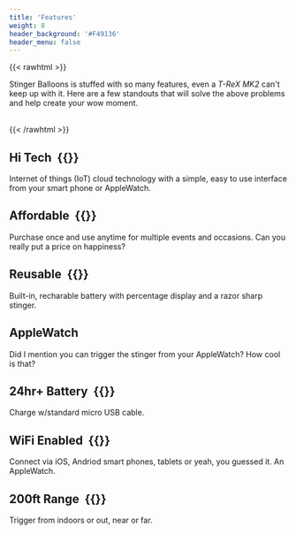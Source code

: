 ```yaml
---
title: 'Features'
weight: 8
header_background: '#F49136'
header_menu: false
---
```

{{< rawhtml >}}
<p>Stinger Balloons is stuffed with so many features, even a <em>T-ReX MK2</em> can't keep up with it. Here are a few standouts that will solve the above problems and help create your wow moment.</p>
<br>
{{< /rawhtml >}}

## Hi Tech &nbsp;{{<icon class="fa fa-robot">}}

Internet of things (IoT) cloud technology with a simple, easy to use interface from your smart phone or AppleWatch.

## Affordable &nbsp;{{<icon class="fa fa-dollar-sign">}}

Purchase once and use anytime for multiple events and occasions. Can you really put a price on happiness?

## Reusable &nbsp;{{<icon class="fa fa-recycle">}}

Built-in, recharable battery with percentage display and a razor sharp stinger.

## AppleWatch

Did I mention you can trigger the stinger from your AppleWatch? How cool is that?

## 24hr+ Battery &nbsp;{{<icon class="fa fa-battery-full">}}

Charge w/standard micro USB cable.

## WiFi Enabled &nbsp;{{<icon class="fa fa-wifi">}}

Connect via iOS, Andriod smart phones, tablets or yeah, you guessed it. An AppleWatch.

## 200ft Range &nbsp;{{<icon class="fas fa-expand-alt">}}

Trigger from indoors or out, near or far.
